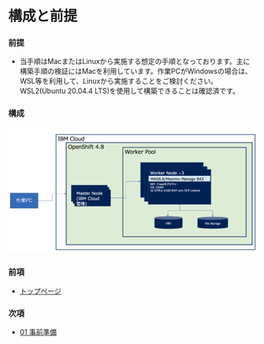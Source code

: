 # 構成と前提

### 前提
* 当手順はMacまたはLinuxから実施する想定の手順となっております。主に構築手順の検証にはMacを利用しています。作業PCがWindowsの場合は、WSL等を利用して、Linuxから実施することをご検討ください。WSL2(Ubuntu 20.04.4 LTS)を使用して構築できることは確認済です。

### 構成
![](2022-08-21-16-11-22.png)


### 前項
- [トップページ](../README.md)

### 次項
- [01 事前準備](../01_prereqs/index.md)
